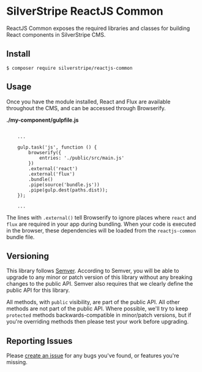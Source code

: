 # SilverStripe ReactJS Common

ReactJS Common exposes the required libraries and classes for building React components in SilverStripe CMS.

## Install

```
$ composer require silverstripe/reactjs-common
```

## Usage

Once you have the module installed, React and Flux are available throughout the CMS, and can be accessed through Browserify.

__./my-component/gulpfile.js__

```

    ...

    gulp.task('js', function () {
        browserify({
            entries: './public/src/main.js'
        })
        .external('react')
        .external('flux')
        .bundle()
        .pipe(source('bundle.js'))
        .pipe(gulp.dest(paths.dist));
    });

    ...

```

The lines with `.external()` tell Browserify to ignore places where `react` and `flux` are required in your app during bundling. When your code is executed in the browser, these dependencies will be loaded from the `reactjs-common` bundle file.

## Versioning

This library follows [Semver](http://semver.org). According to Semver, you will be able to upgrade to any minor or patch version of this library without any breaking changes to the public API. Semver also requires that we clearly define the public API for this library.

All methods, with `public` visibility, are part of the public API. All other methods are not part of the public API. Where possible, we'll try to keep `protected` methods backwards-compatible in minor/patch versions, but if you're overriding methods then please test your work before upgrading.

## Reporting Issues

Please [create an issue](http://github.com/open-sausages/silverstripe-reactjs-common/issues) for any bugs you've found, or features you're missing.
